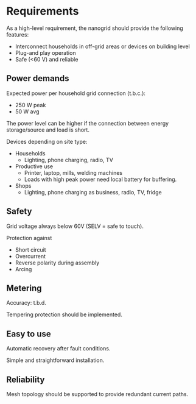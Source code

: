# Requirements

As a high-level requirement, the nanogrid should provide the following features:

- Interconnect households in off-grid areas or devices on building level
- Plug-and play operation
- Safe (<60 V) and reliable

## Power demands

Expected power per household grid connection (t.b.c.):

- 250 W peak
- 50 W avg

The power level can be higher if the connection between energy storage/source and load is short.

Devices depending on site type:

- Households
  - Lighting, phone charging, radio, TV
- Productive use
  - Printer, laptop, mills, welding machines
  - Loads with high peak power need local battery for buffering.
- Shops
  - Lighting, phone charging as business, radio, TV, fridge

## Safety

Grid voltage always below 60V (SELV = safe to touch).

Protection against

- Short circuit
- Overcurrent
- Reverse polarity during assembly
- Arcing

## Metering

Accuracy: t.b.d.

Tempering protection should be implemented.

## Easy to use

Automatic recovery after fault conditions.

Simple and straightforward installation.

## Reliability

Mesh topology should be supported to provide redundant current paths.
